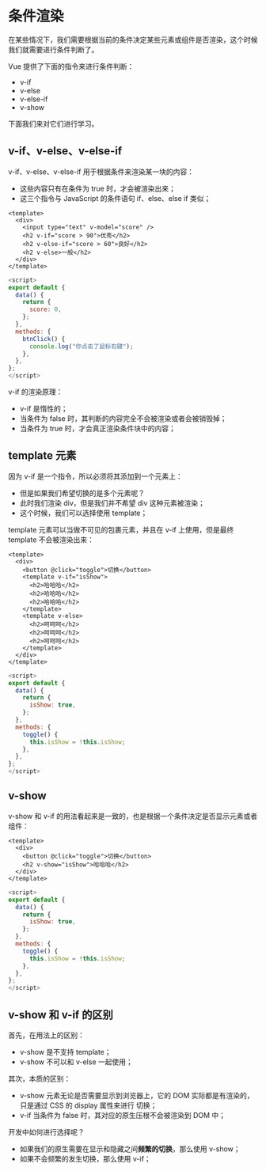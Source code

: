 # 条件渲染

在某些情况下，我们需要根据当前的条件决定某些元素或组件是否渲染，这个时候我们就需要进行条件判断了。

Vue 提供了下面的指令来进行条件判断：

- v-if
- v-else
- v-else-if
- v-show

下面我们来对它们进行学习。

## v-if、v-else、v-else-if

v-if、v-else、v-else-if 用于根据条件来渲染某一块的内容：

- 这些内容只有在条件为 true 时，才会被渲染出来；
- 这三个指令与 JavaScript 的条件语句 if、else、else if 类似；

```vue
<template>
  <div>
    <input type="text" v-model="score" />
    <h2 v-if="score > 90">优秀</h2>
    <h2 v-else-if="score > 60">良好</h2>
    <h2 v-else>一般</h2>
  </div>
</template>
```

```js
<script>
export default {
  data() {
    return {
      score: 0,
    };
  },
  methods: {
    btnClick() {
      console.log("你点击了鼠标右键");
    },
  },
};
</script>
```

v-if 的渲染原理：

- v-if 是惰性的；
- 当条件为 false 时，其判断的内容完全不会被渲染或者会被销毁掉；
- 当条件为 true 时，才会真正渲染条件块中的内容；

## template 元素

因为 v-if 是一个指令，所以必须将其添加到一个元素上：

- 但是如果我们希望切换的是多个元素呢？
- 此时我们渲染 div，但是我们并不希望 div 这种元素被渲染；
- 这个时候，我们可以选择使用 template；

template 元素可以当做不可见的包裹元素，并且在 v-if 上使用，但是最终 template 不会被渲染出来：

```vue
<template>
  <div>
    <button @click="toggle">切换</button>
    <template v-if="isShow">
      <h2>哈哈哈</h2>
      <h2>哈哈哈</h2>
      <h2>哈哈哈</h2>
    </template>
    <template v-else>
      <h2>呵呵呵</h2>
      <h2>呵呵呵</h2>
      <h2>呵呵呵</h2>
    </template>
  </div>
</template>
```

```js
<script>
export default {
  data() {
    return {
      isShow: true,
    };
  },
  methods: {
    toggle() {
      this.isShow = !this.isShow;
    },
  },
};
</script>
```

## v-show

v-show 和 v-if 的用法看起来是一致的，也是根据一个条件决定是否显示元素或者组件：

```vue
<template>
  <div>
    <button @click="toggle">切换</button>
    <h2 v-show="isShow">哈哈哈</h2>
  </div>
</template>
```

```js
<script>
export default {
  data() {
    return {
      isShow: true,
    };
  },
  methods: {
    toggle() {
      this.isShow = !this.isShow;
    },
  },
};
</script>
```

## v-show 和 v-if 的区别

首先，在用法上的区别：

- v-show 是不支持 template；
- v-show 不可以和 v-else 一起使用；

其次，本质的区别：

- v-show 元素无论是否需要显示到浏览器上，它的 DOM 实际都是有渲染的，只是通过 CSS 的 display 属性来进行
  切换；
- v-if 当条件为 false 时，其对应的原生压根不会被渲染到 DOM 中；

开发中如何进行选择呢？

- 如果我们的原生需要在显示和隐藏之间**频繁的切换**，那么使用 v-show；
- 如果不会频繁的发生切换，那么使用 v-if；
